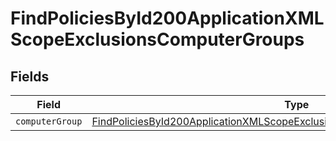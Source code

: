# FindPoliciesById200ApplicationXMLScopeExclusionsComputerGroups


## Fields

| Field                                                                                                                                                                                 | Type                                                                                                                                                                                  | Required                                                                                                                                                                              | Description                                                                                                                                                                           |
| ------------------------------------------------------------------------------------------------------------------------------------------------------------------------------------- | ------------------------------------------------------------------------------------------------------------------------------------------------------------------------------------- | ------------------------------------------------------------------------------------------------------------------------------------------------------------------------------------- | ------------------------------------------------------------------------------------------------------------------------------------------------------------------------------------- |
| `computerGroup`                                                                                                                                                                       | [FindPoliciesById200ApplicationXMLScopeExclusionsComputerGroupsComputerGroup](../../models/operations/findpoliciesbyid200applicationxmlscopeexclusionscomputergroupscomputergroup.md) | :heavy_minus_sign:                                                                                                                                                                    | N/A                                                                                                                                                                                   |